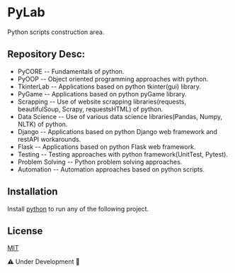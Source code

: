 # PyLab 
Python scripts construction area.  

## Repository Desc:
*  PyCORE 
-- Fundamentals of python.
* PyOOP
-- Object oriented programming approaches with python. 
* TkinterLab
-- Applications based on python tkinter(gui) library.
*  PyGame 
-- Applications based on python pyGame library.
* Scrapping
-- Use of website scrapping libraries(requests, beautifulSoup, Scrapy, requestsHTML) of python. 
* Data Science
-- Use of various data science libraries(Pandas, Numpy, NLTK) of python. 
*  Django 
-- Applications based on python Django web framework and restAPI workarounds.
* Flask
-- Applications based on python Flask web framework. 
* Testing
-- Testing approaches with python framework(UnitTest, Pytest).
* Problem Solving
-- Python problem solving approaches. 
* Automation
-- Automation approaches based on python scripts. 

## Installation
Install [python](https://www.python.org/downloads/) to run any of the following project.

## License
[MIT](https://choosealicense.com/licenses/mit/)

⚠️ Under Development 🚧

